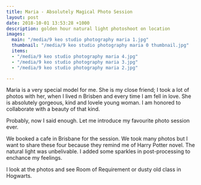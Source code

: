 ```yaml
---
title: Maria - Absolutely Magical Photo Session
layout: post
date: 2018-10-01 13:53:28 +1000
description: golden hour natural light photoshoot on location
images:
  main: "/media/9 keo studio photography maria 1.jpg"
  thumbnail: "/media/9 keo studio photography maria 0 thumbnail.jpg"
  items:
  - "/media/9 keo studio photography maria 4.jpg"
  - "/media/9 keo studio photography maria 3.jpg"
  - "/media/9 keo studio photography maria 2.jpg"

---
```

Maria is a very special model for me. She is my close friend; I took a lot of photos with her, when I lived n Brisben and every time I am fell in love. She is absolutely gorgeous, kind and lovele young woman. I am honored to collaborate with a beauty of that kind. 

Probably, now I said enough. Let me introduce my favourite photo session ever.

We booked a cafe in Brisbane for the session. We took many photos but I want to share these four because they remind me of Harry Potter novel. The natural light was unbelivable. I added some sparkles in post-processing to enchance my feelings.

I look at the photos and see Room of Requirement or dusty old class in Hogwarts. 